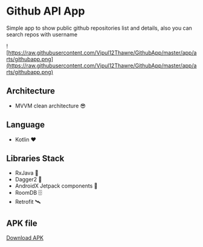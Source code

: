 # Github API App

Simple app to show public github repositories list and details, also you can search repos with username

![https://raw.githubusercontent.com/Vipul12Thawre/GithubApp/master/app/arts/githubapp.png](https://raw.githubusercontent.com/Vipul12Thawre/GithubApp/master/app/arts/githubapp.png)



## Architecture 

* MVVM clean architecture 😎


## Language

* Kotlin ❤️

## Libraries Stack

* RxJava 🧶
* Dagger2 🔨
* AndroidX Jetpack components 🤖
* RoomDB 🗄
* Retrofit 🛰

## APK file
[Download APK](https://github.com/Vipul12Thawre/GithubApp/blob/master/app/app-debug.apk)

